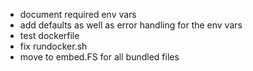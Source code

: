 - document required env vars
- add defaults as well as error handling for the env vars
- test dockerfile
- fix rundocker.sh
- move to embed.FS for all bundled files
